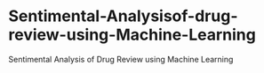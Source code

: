 # Sentimental-Analysisof-drug-review-using-Machine-Learning
Sentimental Analysis of Drug Review using Machine Learning
